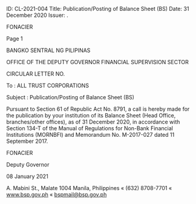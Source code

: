 ID: CL-2021-004
Title: Publication/Posting of Balance Sheet (BS)
Date: 31 December 2020
Issuer: .

FONACIER

Page 1

BANGKO SENTRAL NG PILIPINAS

OFFICE OF THE DEPUTY GOVERNOR FINANCIAL SUPERVISION SECTOR

CIRCULAR LETTER NO.

To : ALL TRUST CORPORATIONS

Subject : Publication/Posting of Balance Sheet (BS)

Pursuant to Section 61 of Republic Act No. 8791, a call is hereby made for the publication by your institution of its Balance Sheet (Head Office, branches/other offices), as of 31 December 2020, in accordance with Section 134-T of the Manual of Regulations for Non-Bank Financial Institutions (MORNBFI) and Memorandum No. M-2017-027 dated 11 September 2017.

FONACIER

Deputy Governor

08 January 2021

A. Mabini St., Malate 1004 Manila, Philippines « (632) 8708-7701 « www.bsp.gov.ph « bspmail@bsp.gov.ph